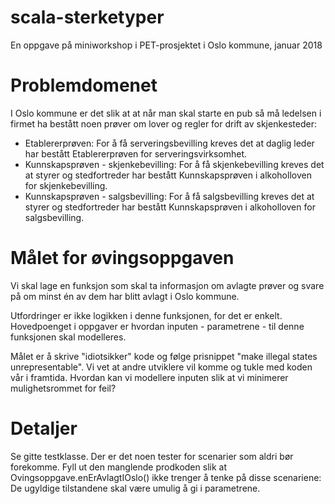 # scala-sterketyper
En oppgave på miniworkshop i PET-prosjektet i Oslo kommune, januar 2018


# Problemdomenet

I Oslo kommune er det slik at at når man skal starte en pub så må ledelsen i firmet ha bestått noen prøver om lover og regler for drift av skjenkesteder:
* Etablererprøven: For å få serveringsbevilling kreves det at daglig leder har bestått Etablererprøven for serveringsvirksomhet.
* Kunnskapsprøven - skjenkebevilling: For å få skjenkebevilling kreves det at styrer og stedfortreder har bestått Kunnskapsprøven i alkoholloven for skjenkebevilling.
* Kunnskapsprøven - salgsbevilling: For å få salgsbevilling kreves det at styrer og stedfortreder har bestått Kunnskapsprøven i alkoholloven for salgsbevilling.

# Målet for øvingsoppgaven

Vi skal lage en funksjon som skal ta informasjon om avlagte prøver og svare på om minst én av dem har blitt avlagt i Oslo kommune.

Utfordringer er ikke logikken i denne funksjonen, for det er enkelt. Hovedpoenget i oppgaver er hvordan inputen - parametrene - til denne funksjonen skal modelleres.

Målet er å skrive "idiotsikker" kode og følge prisnippet "make illegal states unrepresentable". Vi vet at andre utviklere vil komme og tukle med koden vår i framtida. Hvordan kan vi modellere inputen slik at vi minimerer mulighetsrommet for feil? 


# Detaljer

Se gitte testklasse. Der er det noen tester for scenarier som aldri bør forekomme. Fyll ut den manglende prodkoden slik at Ovingsoppgave.enErAvlagtIOslo() ikke trenger å tenke på disse scenariene: De ugyldige tilstandene skal være umulig å gi i parametrene. 